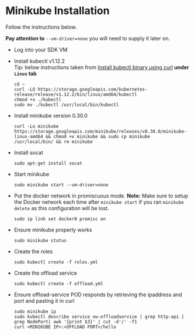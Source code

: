 # Minikube Installation

Follow the instructions below.

**Pay attention to** `--vm-driver=none` you will need to supply it later on.

* Log into your SDK VM

* Install kubectl v1.12.2  
  Tip: below instructions taken from [Install kubectl binary using curl](https://kubernetes.io/docs/tasks/tools/install-kubectl/#install-kubectl-binary-using-curl) **under  `Linux` tab**
  ```
  cd ~
  curl -LO https://storage.googleapis.com/kubernetes-release/release/v1.12.2/bin/linux/amd64/kubectl
  chmod +x ./kubectl
  sudo mv ./kubectl /usr/local/bin/kubectl
  ```
* Install minikube version 0.30.0
  ```
  curl -Lo minikube https://storage.googleapis.com/minikube/releases/v0.30.0/minikube-linux-amd64 && chmod +x minikube && sudo cp minikube /usr/local/bin/ && rm minikube
  ```
* Install socat
  ```
  sudo apt-get install socat
  ```

* Start minikube
  ```
  sudo minikube start --vm-driver=none
  ```

* Put the docker network in promiscuous mode. **Note:** Make sure to setup the Docker network each time after `minikube start` if you ran `minikube delete` as this configuration will be lost.
  ```
  sudo ip link set docker0 promisc on
  ```
* Ensure minikube properly works
  ```
  sudo minikube status
  ```

* Create the roles
  ```
  sudo kubectl create -f roles.yml
  ```

* Create the offload service
  ```
  sudo kubectl create -f offload.yml
  ```

* Ensure offload-service POD responds by retrieving the ipaddress and port and pasting it in curl
  ```
  sudo minikube ip
  sudo kubectl describe service ow-offloadservice | grep http-api | grep NodePort| awk '{print $3}' | cut -d'/' -f1
  curl <MINIKUBE IP>:<OFFLOAD PORT>/hello
  ```